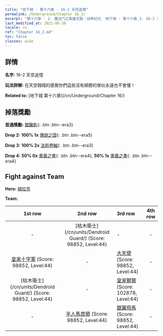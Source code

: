 ```yaml
---
title: "地下城 - 第十六章 - 16-2 天空追憶"
permalink: /Underground/Chapter 16_2/
excerpt: "第十六章 - 2. 魔法门之英雄无敌：战争纪元  地下城 - 第十六章_2. 16-2 天空追憶"
last_modified_at: 2021-06-30
locale: cn
ref: "Chapter 16_2.md"
toc: false
classes: wide
---
```


## 詳情

 **名字:** 16-2 天空追憶

 **玩法詳解:**       在天空翱翔的感覺你們這些沒有翅膀的傢伙永遠也不會懂！

 **Related to:** [地下城 第十六章](/cn/Underground/Chapter 16/)

## 掉落獎勵

 **首通獎勵:** [銀鑰匙](/cn/Items/con_693/){: .btn .btn--era3}

 **Drop 2:** **100% 1x** [傳說之證](/cn/Items/mat_67/){: .btn .btn--era5}

 **Drop 3:** **100% 2x** [法術卷軸](/cn/Items/con_694/){: .btn .btn--era3}

 **Drop 4:** **50% 0x** [奧義之書](/cn/Items/mat_60/){: .btn .btn--era4}, **50% 1x** [奧義之書](/cn/Items/mat_60/){: .btn .btn--era4}


## Fight against Team
 **Hero:** [姆拉克](/cn/heroes/Mullich/)

 **Team:**


  | 1st row | 2nd row | 3rd row | 4th row |
  |:----:|:----:|:----|:----:|
  | - | [枯木衛士](/cn/units/Dendroid Guard/) (Score: 98852, Level:44)  | - | - |
  | [皇家十字軍](/cn/units/Swordsman/) (Score: 98852, Level:44)  | - | [大天使](/cn/units/Angel/) (Score: 98852, Level:44)  | - |
  | [枯木衛士](/cn/units/Dendroid Guard/) (Score: 98852, Level:44)  | - | [皇家獅鷲](/cn/units/Griffin/) (Score: 102878, Level:44)  | - |
  | - | [半人馬首領](/cn/units/Centaur/) (Score: 98852, Level:44)  | [銀翼飛馬](/cn/units/Pegasus/) (Score: 98852, Level:44)  | - |


